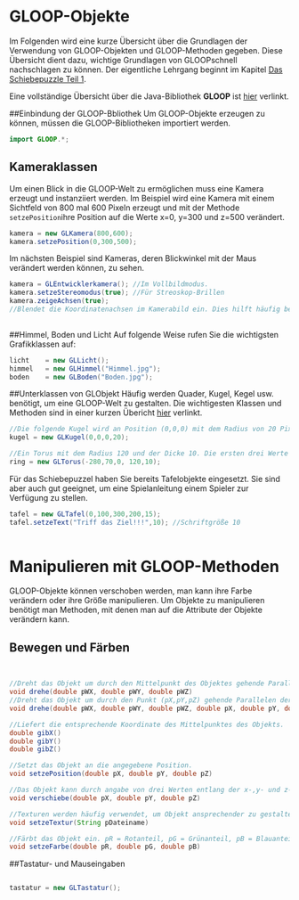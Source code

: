 # GLOOP-Objekte
Im Folgenden wird eine kurze Übersicht über die Grundlagen der Verwendung von GLOOP-Objekten und GLOOP-Methoden gegeben. Diese Übersicht dient dazu, wichtige Grundlagen von GLOOPschnell nachschlagen zu können. Der eigentliche Lehrgang beginnt im Kapitel [Das Schiebepuzzle Teil 1](/das-schiebepuzzle-teil1.md).

Eine vollständige Übersicht über die Java-Bibliothek **GLOOP** ist [hier](http://www.schulentwicklung.nrw.de/cms/upload/gloop/dokumentation/Komplettuebersicht_GLOOP_3.7.pdf "Komplettuebersicht_GLOOP_3.7") verlinkt.

##Einbindung der GLOOP-Bbliothek
Um GLOOP-Objekte erzeugen zu können, müssen die GLOOP-Bibliotheken importiert werden.
```java
import GLOOP.*;
```

## Kameraklassen
Um einen Blick in die GLOOP-Welt zu ermöglichen muss eine Kamera erzeugt und instanziiert werden. Im Beispiel wird eine Kamera mit einem Sichtfeld von 800 mal 600 Pixeln erzeugt und mit der Methode `setzePosition`ihre Position auf die Werte x=0, y=300 und z=500 verändert.
```java
kamera = new GLKamera(800,600);     
kamera.setzePosition(0,300,500);
```
Im nächsten Beispiel sind Kameras, deren Blickwinkel mit der Maus verändert werden können, zu sehen.

 ```java
kamera = GLEntwicklerkamera(); //Im Vollbildmodus.
kamera.setzeStereomodus(true); //Für Streoskop-Brillen
kamera.zeigeAchsen(true); //Blendet die Koordinatenachsen im Kamerabild ein. Dies hilft häufig bei der Orientierung im Raum.
  
 ``` 

##Himmel, Boden und Licht
Auf folgende Weise rufen Sie die wichtigsten Grafikklassen auf:

```java
licht    = new GLLicht(); 
himmel   = new GLHimmel("Himmel.jpg");
boden    = new GLBoden("Boden.jpg");

```

##Unterklassen von GLObjekt
Häufig werden Quader, Kugel, Kegel usw. benötigt, um eine GLOOP-Welt zu gestalten. Die wichtigesten Klassen und Methoden sind in einer kurzen Übericht [hier](http://www.schulentwicklung.nrw.de/cms/upload/gloop/dokumentation/Grundlagenuebersicht_GLOOP_3.7.pdf "Grundlagenuebersicht_GLOOP_3.7") verlinkt.

```java
//Die folgende Kugel wird an Position (0,0,0) mit dem Radius von 20 Pixeln erstellt.
kugel = new GLKugel(0,0,0,20);

//Ein Torus mit dem Radius 120 und der Dicke 10. Die ersten drei Werte geben wieder die Position des Ringes an.
ring = new GLTorus(-280,70,0, 120,10);

```
Für das Schiebepuzzel haben Sie bereits Tafelobjekte eingesetzt. Sie sind aber auch gut geeignet, um eine Spielanleitung einem Spieler zur Verfügung zu stellen.

```java
tafel = new GLTafel(0,100,300,200,15);
tafel.setzeText("Triff das Ziel!!!",10); //Schriftgröße 10
        
```

# Manipulieren mit GLOOP-Methoden
GLOOP-Objekte können verschoben werden, man kann ihre Farbe verändern oder ihre Größe manipulieren. Um Objekte zu manipulieren benötigt man Methoden, mit denen man auf die Attribute der Objekte verändern kann.


## Bewegen und Färben

```java

//Dreht das Objekt um durch den Mittelpunkt des Objektes gehende Parallelen der Koordinatenachsen.
void drehe(double pWX, double pWY, double pWZ)
//Dreht das Objekt um durch den Punkt (pX,pY,pZ) gehende Parallelen der Koordinatenachsen.
void drehe(double pWX, double pWY, double pWZ, double pX, double pY, double pZ)  

//Liefert die entsprechende Koordinate des Mittelpunktes des Objekts.
double gibX()double gibY()double gibZ()

//Setzt das Objekt an die angegebene Position.
void setzePosition(double pX, double pY, double pZ)

//Das Objekt kann durch angabe von drei Werten entlang der x-,y- und z-Achse verschoben werden.
void verschiebe(double pX, double pY, double pZ)

//Texturen werden häufig verwendet, um Objekt ansprechender zu gestalten. Die jpg- oder png-Datei muss im Projektordner liegen. void setzeTextur(String pDateiname)

//Färbt das Objekt ein. pR = Rotanteil, pG = Grünanteil, pB = Blauanteil
void setzeFarbe(double pR, double pG, double pB)

```

##Tastatur- und Mauseingaben

```java

tastatur = new GLTastatur();

```